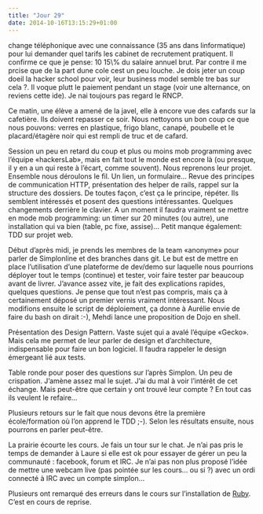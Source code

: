 ```yaml
---
title: "Jour 29"
date: 2014-10-16T13:15:29+01:00
---
```


change téléphonique avec une connaissance (35 ans dans linformatique)
pour lui demander quel tarifs les cabinet de recrutement pratiquent. Il
confirme ce que je pense: 10 15\\% du salaire annuel brut. Par contre il
me prcise que de la part dune cole cest un peu louche. Je dois jeter un
coup doeil la hacker school pour voir,
leur business model semble tre bas sur cela ?. Il voque plutt le
paiement pendant un stage (voir une alternance, on reviens cette ide).
Je nai toujours pas regard le RNCP.

Ce matin, une élève a amené de la javel, elle à encore vue des cafards
sur la cafetière. Ils doivent repasser ce soir. Nous nettoyons un bon
coup ce que nous pouvons: verres en plastique, frigo blanc, canapé,
poubelle et le placard/étagère noir qui est rempli de truc et de cafard.

Session un peu en retard du coup et plus ou moins mob programming avec
l’équipe «hackersLab», mais en fait tout le monde est encore là (ou
presque, il y en a un qui reste à l’écart, comme souvent). Nous
reprenons leur projet. Ensemble nous déroulons le fil. Un lien, un
formulaire… Revue des principes de communication HTTP, présentation des
helper de rails, rappel sur la structure des dossiers. De toutes façon,
c’est ça le principe, répéter. Ils semblent intéressés et posent des
questions intéressantes. Quelques changements derrière le clavier. A un
moment il faudra vraiment se mettre en mode mob programming: un timer
sur 20 minutes (ou autre), une installation qui va bien (table, pc fixe,
assise)… Petit manque également: TDD sur projet web.

Début d’après midi, je prends les membres de la team «anonyme» pour
parler de Simplonline et des branches dans git. Le but est de mettre en
place l’utilisation d’une plateforme de dev/demo sur laquelle nous
pourrions déployer tout le temps (continue) et tester, voir faire tester
par beaucoup avant de livrer. J’avance assez vite, je fait des
explications rapides, quelques questions. Je pense que tout n’est pas
compris, mais ça à certainement déposé un premier vernis vraiment
intéressant. Nous modifions ensuite le script de déploiement, ça donne à
Aurélie envie de faire du bash on dirait :-), Mehdi lance une
proposition de Dojo en shell.

Présentation des Design Pattern. Vaste sujet qui a avalé l’équipe
«Gecko». Mais cela me permet de leur parler de design et d’architecture,
indispensable pour faire un bon logiciel. Il faudra rappeler le design
émergeant lié aux tests.

Table ronde pour poser des questions sur l’après Simplon. Un peu de
crispation. J’amène assez mal le sujet. J’ai du mal à voir l’intérêt de
cet échange. Mais peut-être que certain y ont trouvé leur compte ? En
tout cas ils veulent le refaire…

Plusieurs retours sur le fait que nous devons être la première
école/formation où l’on apprend le TDD ;-). Selon les résultats ensuite,
nous pourrons en parler peut-être.

La prairie écourte les cours. Je fais un tour sur le chat. Je n’ai pas
pris le temps de demander à Laure si elle est ok pour essayer de gérer
un peu la communauté : facebook, forum et IRC. Je n’ai pas non plus
proposé l’idée de mettre une webcam live (pas pointée sur les cours… ou
si ?) avec un ordi connecté à IRC avec un compte simplon…

Plusieurs ont remarqué des erreurs dans le cours sur l’installation de
[Ruby](https://ruby-lang.org). C’est en cours de reprise.


